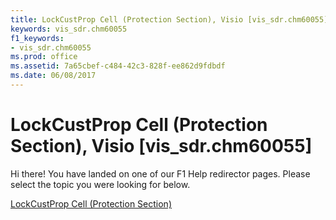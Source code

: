 ```yaml
---
title: LockCustProp Cell (Protection Section), Visio [vis_sdr.chm60055]
keywords: vis_sdr.chm60055
f1_keywords:
- vis_sdr.chm60055
ms.prod: office
ms.assetid: 7a65cbef-c484-42c3-828f-ee862d9fdbdf
ms.date: 06/08/2017
---
```



# LockCustProp Cell (Protection Section), Visio [vis_sdr.chm60055]

Hi there! You have landed on one of our F1 Help redirector pages. Please select the topic you were looking for below.

[LockCustProp Cell (Protection Section)](http://msdn.microsoft.com/library/d1c23f1d-485d-a897-594d-15d6e8d0fb3c%28Office.15%29.aspx)


